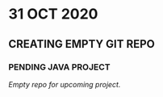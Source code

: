 # 31 OCT 2020
## CREATING EMPTY GIT REPO
### PENDING JAVA PROJECT
*Empty repo for upcoming project.*
